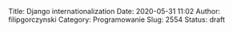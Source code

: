 Title: Django internationalization
Date: 2020-05-31 11:02
Author: filipgorczynski
Category: Programowanie
Slug: 2554
Status: draft


